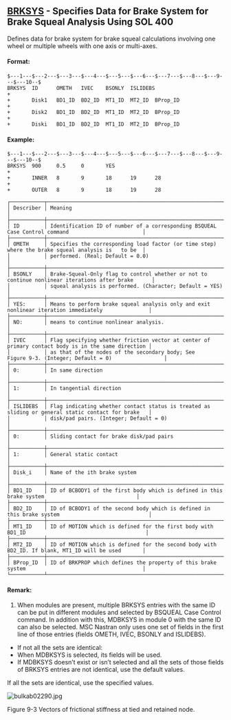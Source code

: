 ## [BRKSYS](https://nexus.hexagon.com/documentationcenter/bundle/MSC_Nastran_2022.4/page/Nastran_Combined_Book/qrg/bulkab/TOC.BRKSYS.xhtml) - Specifies Data for Brake System for Brake Squeal Analysis Using SOL 400

Defines data for brake system for brake squeal calculations involving one wheel or multiple wheels with one axis or multi-axes.

#### Format:

```nastran
$---1---$---2---$---3---$---4---$---5---$---6---$---7---$---8---$---9---$---10--$
BRKSYS  ID      OMETH   IVEC    BSONLY  ISLIDEBS                        +       
+       Disk1   BD1_ID  BD2_ID  MT1_ID  MT2_ID  BProp_ID                +       
+       Disk2   BD1_ID  BD2_ID  MT1_ID  MT2_ID  BProp_ID                +       
+       Diski   BD1_ID  BD2_ID  MT1_ID  MT2_ID  BProp_ID                        
```
#### Example:

```nastran
$---1---$---2---$---3---$---4---$---5---$---6---$---7---$---8---$---9---$---10--$
BRKSYS  900     0.5     0       YES                                     +       
+       INNER   8       9       18      19      28                      +       
+       OUTER   8       9       18      19      28                              
```

```text
┌───────────┬────────────────────────────────────────────────────────────────────────────────────────────────────┐
│ Describer │ Meaning                                                                                            │
├───────────┼────────────────────────────────────────────────────────────────────────────────────────────────────┤
│ ID        │ Identification ID of number of a corresponding BSQUEAL Case Control command                        │
├───────────┼────────────────────────────────────────────────────────────────────────────────────────────────────┤
│ OMETH     │ Specifies the corresponding load factor (or time step) where the brake squeal analysis is   to be  │
│           │ performed. (Real; Default = 0.0)                                                                   │
├───────────┼────────────────────────────────────────────────────────────────────────────────────────────────────┤
│ BSONLY    │ Brake-Squeal-Only flag to control whether or not to continue nonlinear iterations after brake      │
│           │ squeal analysis is performed. (Character; Default = YES)                                           │
├───────────┼────────────────────────────────────────────────────────────────────────────────────────────────────┤
│ YES:      │ Means to perform brake squeal analysis only and exit nonlinear iteration immediately               │
├───────────┼────────────────────────────────────────────────────────────────────────────────────────────────────┤
│ NO:       │ means to continue nonlinear analysis.                                                              │
├───────────┼────────────────────────────────────────────────────────────────────────────────────────────────────┤
│ IVEC      │ Flag specifying whether friction vector at center of primary contact body is in the same direction │
│           │ as that of the nodes of the secondary body; See Figure 9-3. (Integer; Default = 0)                 │
├───────────┼────────────────────────────────────────────────────────────────────────────────────────────────────┤
│ 0:        │ In same direction                                                                                  │
├───────────┼────────────────────────────────────────────────────────────────────────────────────────────────────┤
│ 1:        │ In tangential direction                                                                            │
├───────────┼────────────────────────────────────────────────────────────────────────────────────────────────────┤
│ ISLIDEBS  │ Flag indicating whether contact status is treated as sliding or general static contact for brake   │
│           │ disk/pad pairs. (Integer; Default = 0)                                                             │
├───────────┼────────────────────────────────────────────────────────────────────────────────────────────────────┤
│ 0:        │ Sliding contact for brake disk/pad pairs                                                           │
├───────────┼────────────────────────────────────────────────────────────────────────────────────────────────────┤
│ 1:        │ General static contact                                                                             │
├───────────┼────────────────────────────────────────────────────────────────────────────────────────────────────┤
│ Disk_i    │ Name of the ith brake system                                                                       │
├───────────┼────────────────────────────────────────────────────────────────────────────────────────────────────┤
│ BD1_ID    │ ID of BCBODY1 of the first body which is defined in this brake system                              │
├───────────┼────────────────────────────────────────────────────────────────────────────────────────────────────┤
│ BD2_ID    │ ID of BCBODY1 of the second body which is defined in this brake system                             │
├───────────┼────────────────────────────────────────────────────────────────────────────────────────────────────┤
│ MT1_ID    │ ID of MOTION which is defined for the first body with BD1_ID                                       │
├───────────┼────────────────────────────────────────────────────────────────────────────────────────────────────┤
│ MT2_ID    │ ID of MOTION which is defined for the second body with BD2_ID. If blank, MT1_ID will be used       │
├───────────┼────────────────────────────────────────────────────────────────────────────────────────────────────┤
│ BProp_ID  │ ID of BRKPROP which defines the property of this brake system                                      │
└───────────┴────────────────────────────────────────────────────────────────────────────────────────────────────┘
```

#### Remark:

1. When modules are present, multiple BRKSYS entries with the same ID can be put in different modules and selected by BSQUEAL Case Control command. In addition with this, MDBKSYS in module 0 with the same ID can also be selected.
MSC Nastran only uses one set of fields in the first line of those entries (fields OMETH, IVEC, BSONLY and ISLIDEBS).
  - If not all the sets are identical:
  - When MDBKSYS is selected, its fields will be used.
  - If MDBKSYS doesn’t exist or isn’t selected and all the sets of those fields of BRKSYS entries are not identical, use the default values.

If all the sets are identical, use the specified values.

![bulkab02290.jpg](https://help-be.hexagonmi.com/bundle/MSC_Nastran_2022.4/page/Nastran_Combined_Book/qrg/bulkab/../../../assets/bulkab02290.jpg?_LANG=enus)

Figure 9-3   Vectors of frictional stiffness at tied and retained node.
